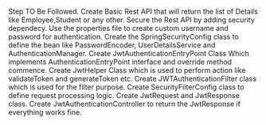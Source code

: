 Step TO Be Followed.
Create Basic Rest API that will return the list of Details like Employee,Student or any other.
Secure the Rest API by adding security dependecy.
Use the properties file to create custom username and password for authentication.
Create the SpringSecurityConfig class to define the bean like PasswordEncoder, UserDetailsService and AuthenticationManager.
Create JwtAuthenticationEntryPoint Class Which implements AuthenticationEntryPoint interface and override method commence.
Create JwtHelper Class which is used to perform action like validateToken and generateToken etc.
Create JWTAuthenticationFilter class which is used for the filter purpose.
Create SecurityFilterConfig class to define request processing logic.
Create JwtRequest and JwtResponse class.
Create JwtAuthenticationController to return the JwtResponse if everything works fine.
